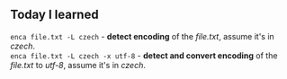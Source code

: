 ## Today I learned
`enca file.txt -L czech` - **detect encoding** of the *file.txt*, assume it's in *czech*.  
`enca file.txt -L czech -x utf-8` - **detect and convert encoding** of the *file.txt* to *utf-8*, assume it's in *czech*.  
